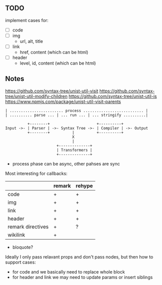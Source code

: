 ## TODO

implement cases for:

- [ ] code
- [ ] img
  - url, alt, title
- [ ] link
  - href, content (which can be html)
- [ ] header
  - level, id, content  (which can be html)


## Notes

https://github.com/syntax-tree/unist-util-visit
https://github.com/syntax-tree/unist-util-modify-children
https://github.com/syntax-tree/unist-util-is
https://www.npmjs.com/package/unist-util-visit-parents

```
| ........................ process ........................... |
| .......... parse ... | ... run ... | ... stringify ..........|

          +--------+                     +----------+
Input ->- | Parser | ->- Syntax Tree ->- | Compiler | ->- Output
          +--------+          |          +----------+
                              X
                              |
                       +--------------+
                       | Transformers |
                       +--------------+
```

- process phase can be async, other pahses are sync

Most interesting for callbacks:

|                   | remark | rehype |
| ----------------- | ------ | ------ |
| code              | +      | +      |
| img               | +      | +      |
| link              | +      | +      |
| header            | +      | +      |
| remark directives | +      | ?      |
| wikilink          | +      |        |

- bloquote?

Ideally I only pass relavant props and don't pass nodes, but then how to support cases:

- for code and we basically need to replace whole block
- for header and link we may need to update params or insert siblings
